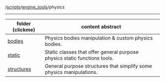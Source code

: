 /[scripts](../../../scripts_doc.md)/[engine_tools](../../engine_tools_doc.md)/physics

---

| folder (clickme)                  | content abstract                                              |
|-----------------------------------|---------------------------------------------------------------|
| [bodies](bodies/bodies_doc.md)    | Physics bodies manipulation & custom physics bodies.          |
| [static](static/static_doc.md)    | Static classes that offer general purpose physics static functions tools. |
| [structures](structures/structures_doc.md)       | General purpose structures that simplify some physics manipulations. |
